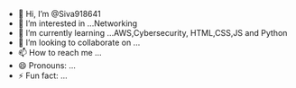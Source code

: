 - 👋 Hi, I’m @Siva918641
- 👀 I’m interested in ...Networking 
- 🌱 I’m currently learning ...AWS,Cybersecurity, HTML,CSS,JS and Python
- 💞️ I’m looking to collaborate on ...
- 📫 How to reach me ...
- 😄 Pronouns: ...
- ⚡ Fun fact: ...

<!---
Siva918641/Siva918641 is a ✨ special ✨ repository because its `README.md` (this file) appears on your GitHub profile.
You can click the Preview link to take a look at your changes.
--->

